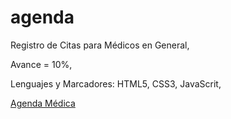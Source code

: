 # agenda

Registro de Citas para Médicos en General,

Avance = 10%,

Lenguajes y Marcadores: HTML5, CSS3, JavaScrit,

[Agenda Médica](http://agenda.nymbuz.com)

